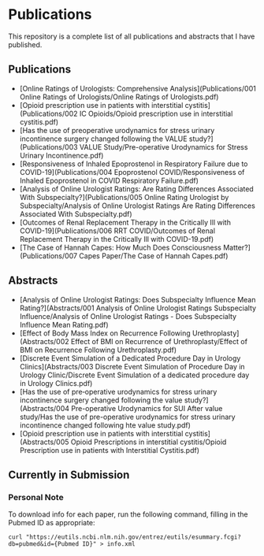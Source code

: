 # Publications

This repository is a complete list of all publications and abstracts that I have published.

## Publications

- [Online Ratings of Urologists: Comprehensive Analysis](Publications/001 Online Ratings of Urologists/Online Ratings of Urologists.pdf)
- [Opioid prescription use in patients with interstitial cystitis](Publications/002 IC Opioids/Opioid prescription use in interstitial cystitis.pdf)
- [Has the use of preoperative urodynamics for stress urinary incontinence surgery changed following the VALUE study?](Publications/003 VALUE Study/Pre-operative Urodynamics for Stress Urinary Incontinence.pdf)
- [Responsiveness of Inhaled Epoprostenol in Respiratory Failure due to COVID-19](Publications/004 Epoprostenol COVID/Responsiveness of Inhaled Epoprostenol in COVID Respiratory Failure.pdf)
- [Analysis of Online Urologist Ratings: Are Rating Differences Associated With Subspecialty?](Publications/005 Online Rating Urologist by Subspecialty/Analysis of Online Urologist Ratings Are Rating Differences Associated With Subspecialty.pdf)
- [Outcomes of Renal Replacement Therapy in the Critically Ill with COVID-19](Publications/006 RRT COVID/Outcomes of Renal Replacement Therapy in the Critically Ill with COVID-19.pdf)
- [The Case of Hannah Capes: How Much Does Consciousness Matter?](Publications/007 Capes Paper/The Case of Hannah Capes.pdf)

## Abstracts

- [Analysis of Online Urologist Ratings: Does Subspecialty Influence Mean Rating?](Abstracts/001 Analysis of Online Urologist Ratings Subspecialty Influence/Analysis of Online Urologist Ratings - Does Subspecialty Influence Mean Rating.pdf)
- [Effect of Body Mass Index on Recurrence Following Urethroplasty](Abstracts/002 Effect of BMI on Recurrence of Urethroplasty/Effect of BMI on Recurrence Following Urethroplasty.pdf)
- [Discrete Event Simulation of a Dedicated Procedure Day in Urology Clinics](Abstracts/003 Discrete Event Simulation of Procedure Day in Urology Clinic/Discrete Event Simulation of a dedicated procedure day in Urology Clinics.pdf)
- [Has the use of pre‐operative urodynamics for stress urinary incontinence surgery changed following the value study?](Abstracts/004 Pre-operative Urodynamics for SUI After value study/Has the use of pre-operative urodynamics for stress urinary incontinence changed following hte value study.pdf)
- [Opioid prescription use in patients with interstitial cystitis](Abstracts/005 Opioid Prescriptions in interstitial cystitis/Opioid Prescription use in patients with Interstitial Cystitis.pdf)

## Currently in Submission



### Personal Note

To download info for each paper, run the following command, filling in the Pubmed ID as appropriate:

```
curl "https://eutils.ncbi.nlm.nih.gov/entrez/eutils/esummary.fcgi?db=pubmed&id={Pubmed ID}" > info.xml
```
